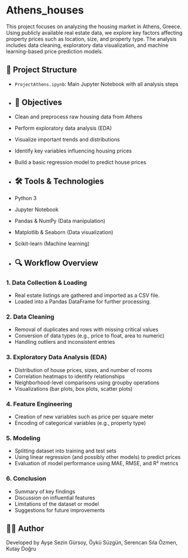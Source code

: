 # Athens_houses
This project focuses on analyzing the housing market in Athens, Greece. Using publicly available real estate data, we explore key factors affecting property prices such as location, size, and property type. The analysis includes data cleaning, exploratory data visualization, and machine learning-based price prediction models.

## 📁 Project Structure
- `ProjectAthens.ipynb`: Main Jupyter Notebook with all analysis steps

- ## 📌 Objectives

- Clean and preprocess raw housing data from Athens
- Perform exploratory data analysis (EDA)
- Visualize important trends and distributions
- Identify key variables influencing housing prices
- Build a basic regression model to predict house prices

- ## 🛠️ Tools & Technologies

- Python 3  
- Jupyter Notebook  
- Pandas & NumPy (Data manipulation)  
- Matplotlib & Seaborn (Data visualization)  
- Scikit-learn (Machine learning)

- ## 🔍 Workflow Overview
### 1. **Data Collection & Loading**
- Real estate listings are gathered and imported as a CSV file.
- Loaded into a Pandas DataFrame for further processing.
  
### 2. **Data Cleaning**
- Removal of duplicates and rows with missing critical values
- Conversion of data types (e.g., price to float, area to numeric)
- Handling outliers and inconsistent entries
  
### 3. **Exploratory Data Analysis (EDA)**
- Distribution of house prices, sizes, and number of rooms
- Correlation heatmaps to identify relationships
- Neighborhood-level comparisons using groupby operations
- Visualizations (bar plots, box plots, scatter plots)

### 4. **Feature Engineering**
- Creation of new variables such as price per square meter
- Encoding of categorical variables (e.g., property type)
  
### 5. **Modeling**
- Splitting dataset into training and test sets
- Using linear regression (and possibly other models) to predict prices
- Evaluation of model performance using MAE, RMSE, and R² metrics

### 6. **Conclusion**
- Summary of key findings
- Discussion on influential features
- Limitations of the dataset or model
- Suggestions for future improvements

## 👩‍💻 Author
Developed by Ayşe Sezin Gürsoy, Öykü Süzgün, Serencan Sıla Özmen, Kutay Doğru
